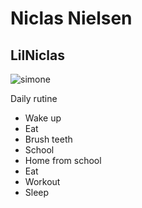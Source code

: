 # Niclas Nielsen
## LilNiclas
![simone](https://user-images.githubusercontent.com/113116068/215455357-7554821f-9ea5-4bcc-900c-14aced262358.jpg)

Daily rutine
* Wake up
* Eat
* Brush teeth
* School
* Home from school
* Eat
* Workout
* Sleep
